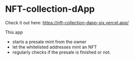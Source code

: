 # NFT-collection-dApp
Check it out here: https://nft-collection-dapp-six.vercel.app/

This app
- starts a presale mint from the owner
- let the whitelisted addresses mint an NFT
- regularly checks if the presale is finished or not.
